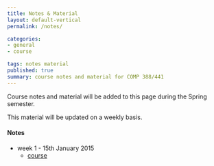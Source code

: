 ```yaml
---
title: Notes & Material
layout: default-vertical
permalink: /notes/

categories:
- general
- course

tags: notes material
published: true
summary: course notes and material for COMP 388/441
---
```


Course notes and material will be added to this page during the Spring semester. 

This material will be updated on a weekly basis.

#### Notes

* week 1 - 15th January 2015
  * [course](/assets/docs/Comp388-441-week1.pdf)